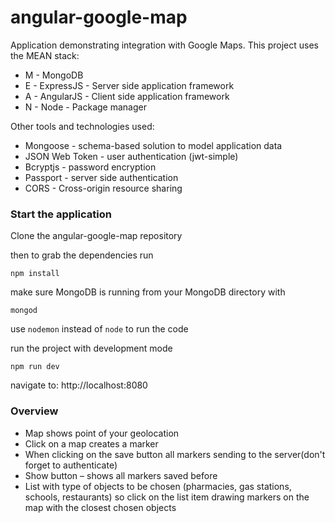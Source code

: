 # angular-google-map
Application demonstrating integration with Google Maps. 
This project uses the MEAN stack:

* M - MongoDB
* E - ExpressJS - Server side application framework
* A - AngularJS - Client side application framework
* N - Node - Package manager

Other tools and technologies used:
* Mongoose - schema-based solution to model application data
* JSON Web Token - user authentication (jwt-simple)
* Bcryptjs - password encryption
* Passport - server side authentication
* CORS - Cross-origin resource sharing

### Start the application
Clone the angular-google-map repository  

then to grab the dependencies run

`npm install`

make sure MongoDB is running from your MongoDB directory with

`mongod`

use `nodemon` instead of `node` to run the code  

run the project with development mode

`npm run dev`

navigate to: http://localhost:8080

### Overview
* Map shows point of your geolocation
* Click on a map creates a marker
* When clicking on the save button all markers sending to the server(don't forget to authenticate)
* Show button – shows all markers saved before
* List with type of objects to be chosen (pharmacies, gas stations, schools,  restaurants) so click on the list item drawing markers on the map with the closest chosen objects


